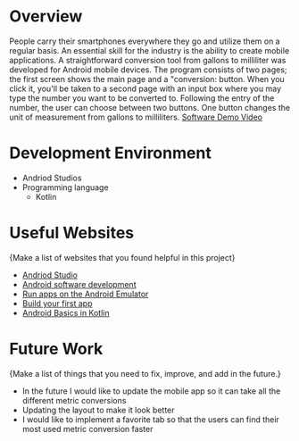 # Overview

People carry their smartphones everywhere they go and utilize them on a regular basis. An essential skill for the industry is the ability to create mobile applications. A straightforward conversion tool from gallons to milliliter was developed for Android mobile devices. The program consists of two pages; the first screen shows the main page and a "conversion: button. When you click it, you'll be taken to a second page with an input box where you may type the number you want to be converted to. Following the entry of the number, the user can choose between two buttons. One button changes the unit of measurement from gallons to milliliters.
[Software Demo Video](https://youtu.be/_plOVTfLbfk)

# Development Environment

- Andriod Studios
- Programming language
  - Kotlin 

# Useful Websites

{Make a list of websites that you found helpful in this project}
* [Andriod Studio](https://developer.android.com/studio)
* [Android software development](https://en.wikipedia.org/wiki/Android_software_development)
* [Run apps on the Android Emulator](https://developer.android.com/studio/run/emulator)
* [Build your first app ](https://developer.android.com/training/basics/firstapp)
* [Android Basics in Kotlin](https://developer.android.com/courses/android-basics-kotlin/course)

# Future Work

{Make a list of things that you need to fix, improve, and add in the future.}
* In the future I would like to update the mobile app so it can take all the different metric conversions
* Updating the layout to make it look better
* I would like to implement a favorite tab so that the users can find their most used metric conversion faster
​
